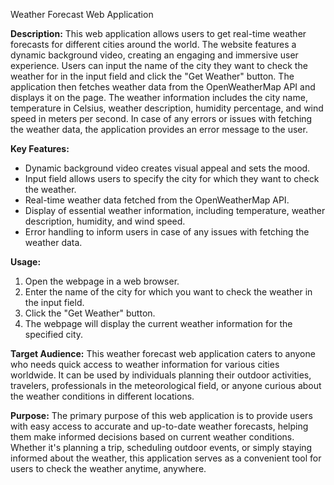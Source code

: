 Weather Forecast Web Application

**Description:**
This web application allows users to get real-time weather forecasts for different cities around the world. The website features a dynamic background video, creating an engaging and immersive user experience. Users can input the name of the city they want to check the weather for in the input field and click the "Get Weather" button. The application then fetches weather data from the OpenWeatherMap API and displays it on the page. The weather information includes the city name, temperature in Celsius, weather description, humidity percentage, and wind speed in meters per second. In case of any errors or issues with fetching the weather data, the application provides an error message to the user.

**Key Features:**
- Dynamic background video creates visual appeal and sets the mood.
- Input field allows users to specify the city for which they want to check the weather.
- Real-time weather data fetched from the OpenWeatherMap API.
- Display of essential weather information, including temperature, weather description, humidity, and wind speed.
- Error handling to inform users in case of any issues with fetching the weather data.

**Usage:**
1. Open the webpage in a web browser.
2. Enter the name of the city for which you want to check the weather in the input field.
3. Click the "Get Weather" button.
4. The webpage will display the current weather information for the specified city.

**Target Audience:**
This weather forecast web application caters to anyone who needs quick access to weather information for various cities worldwide. It can be used by individuals planning their outdoor activities, travelers, professionals in the meteorological field, or anyone curious about the weather conditions in different locations.

**Purpose:**
The primary purpose of this web application is to provide users with easy access to accurate and up-to-date weather forecasts, helping them make informed decisions based on current weather conditions. Whether it's planning a trip, scheduling outdoor events, or simply staying informed about the weather, this application serves as a convenient tool for users to check the weather anytime, anywhere.
